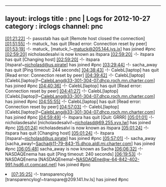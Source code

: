 
---
layout: irclogs
title : pnc | Logs for 2012-10-27
category : irclogs
channel: pnc
---
<a href="#01:21:22" name="01:21:22" class="time">[01:21:22]</a> -!- <span class="quit">passstab</span> has quit [Remote host closed the connection]
<a href="#01:51:55" name="01:51:55" class="time">[01:51:55]</a> -!- <span class="quit">matuck_</span> has quit [Read error: Connection reset by peer]
<a href="#01:53:19" name="01:53:19" class="time">[01:53:19]</a> -!- <span class="join">matuck_</span> [matuck_!~matuck@205.144.iys.ix] has joined #pnc
<a href="#02:59:20" name="02:59:20" class="time">[02:59:20]</a> <span class="nick">nicholasdesalvi</span> is now known as <span class="nick">itspara</span>
<a href="#02:59:20" name="02:59:20" class="time">[02:59:20]</a> -!- <span class="quit">itspara</span> has quit [Changing host]
<a href="#02:59:20" name="02:59:20" class="time">[02:59:20]</a> -!- <span class="join">itspara</span> [itspara!~nicholasd@us.pirate] has joined #pnc
<a href="#03:29:44" name="03:29:44" class="time">[03:29:44]</a> -!- <span class="quit">sacha_away</span> has quit [Ping timeout: 244 seconds]
<a href="#04:38:43" name="04:38:43" class="time">[04:38:43]</a> -!- <span class="quit">CalebL[laptop]</span> has quit [Read error: Connection reset by peer]
<a href="#04:39:42" name="04:39:42" class="time">[04:39:42]</a> -!- <span class="join">CalebL[laptop]</span> [CalebL[laptop]!~CalebLang@33-301-304-07.dhcp.roch.mn.charter.com] has joined #pnc
<a href="#04:40:36" name="04:40:36" class="time">[04:40:36]</a> -!- <span class="quit">CalebL[laptop]</span> has quit [Read error: Connection reset by peer]
<a href="#04:41:27" name="04:41:27" class="time">[04:41:27]</a> -!- <span class="join">CalebL[laptop]</span> [CalebL[laptop]!~CalebLang@33-301-304-07.dhcp.roch.mn.charter.com] has joined #pnc
<a href="#04:55:55" name="04:55:55" class="time">[04:55:55]</a> -!- <span class="quit">CalebL[laptop]</span> has quit [Read error: Connection reset by peer]
<a href="#04:57:03" name="04:57:03" class="time">[04:57:03]</a> -!- <span class="join">CalebL[laptop]</span> [CalebL[laptop]!~CalebLang@33-301-304-07.dhcp.roch.mn.charter.com] has joined #pnc
<a href="#04:59:49" name="04:59:49" class="time">[04:59:49]</a> -!- <span class="quit">itspara</span> has quit [Quit: GRRR]
<a href="#05:01:01" name="05:01:01" class="time">[05:01:01]</a> -!- <span class="join">nicholasdesalvi</span> [nicholasdesalvi!~nicholasd@69.255.xyx.lw] has joined #pnc
<a href="#05:01:24" name="05:01:24" class="time">[05:01:24]</a> <span class="nick">nicholasdesalvi</span> is now known as <span class="nick">itspara</span>
<a href="#05:01:24" name="05:01:24" class="time">[05:01:24]</a> -!- <span class="quit">itspara</span> has quit [Changing host]
<a href="#05:01:24" name="05:01:24" class="time">[05:01:24]</a> -!- <span class="join">itspara</span> [itspara!~nicholasd@us.pirate] has joined #pnc
<a href="#05:57:01" name="05:57:01" class="time">[05:57:01]</a> -!- <span class="join">sacha_away</span> [sacha_away!~Sacha@11-79-843-15.dhcp.aldl.mi.charter.com] has joined #pnc
<a href="#06:05:48" name="06:05:48" class="time">[06:05:48]</a> <span class="nick">sacha_away</span> is now known as <span class="nick">Sacha</span>
<a href="#06:06:32" name="06:06:32" class="time">[06:06:32]</a> -!- <span class="quit">NASDAQEnema</span> has quit [Ping timeout: 240 seconds]
<a href="#06:19:53" name="06:19:53" class="time">[06:19:53]</a> -!- <span class="join">NASDAQEnema</span> [NASDAQEnema!~NASDAQEne@w-64-842-402-991.hsd6.ct.comcast.net] has joined #pnc
<li class="logitem"><a href="#07:35:25" name="07:35:25" class="time">[07:35:25]</a> -!- <span class="join">transparencylog</span> [transparencylog!~transpare@209.141.hv.ls] has joined #pnc </li>
<br />

